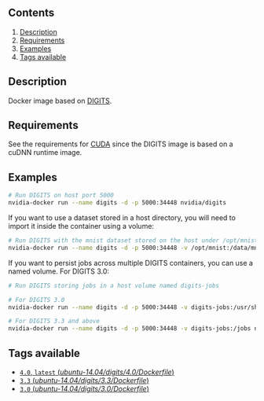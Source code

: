 ## Contents
1. [Description](#description)
1. [Requirements](#requirements)
1. [Examples](#examples)
1. [Tags available](#tags-available)

## Description
Docker image based on [DIGITS](https://github.com/NVIDIA/DIGITS).

## Requirements
See the requirements for [CUDA](CUDA#requirements) since the DIGITS image is based on a cuDNN runtime image.

## Examples

```sh
# Run DIGITS on host port 5000
nvidia-docker run --name digits -d -p 5000:34448 nvidia/digits
```
If you want to use a dataset stored in a host directory, you will need to import it inside the container using a volume:
```sh
# Run DIGITS with the mnist dataset stored on the host under /opt/mnist
nvidia-docker run --name digits -d -p 5000:34448 -v /opt/mnist:/data/mnist nvidia/digits
```

If you want to persist jobs across multiple DIGITS containers, you can use a named volume. For DIGITS 3.0:
```sh
# Run DIGITS storing jobs in a host volume named digits-jobs

# For DIGITS 3.0
nvidia-docker run --name digits -d -p 5000:34448 -v digits-jobs:/usr/share/digits/digits/jobs nvidia/digits

# For DIGITS 3.3 and above
nvidia-docker run --name digits -d -p 5000:34448 -v digits-jobs:/jobs nvidia/digits
```

## Tags available
- [`4.0`, `latest` (*ubuntu-14.04/digits/4.0/Dockerfile*)](https://github.com/NVIDIA/nvidia-docker/blob/master/ubuntu-14.04/digits/4.0/Dockerfile)
- [`3.3` (*ubuntu-14.04/digits/3.3/Dockerfile*)](https://github.com/NVIDIA/nvidia-docker/blob/master/ubuntu-14.04/digits/3.3/Dockerfile)
- [`3.0` (*ubuntu-14.04/digits/3.0/Dockerfile*)](https://github.com/NVIDIA/nvidia-docker/blob/master/ubuntu-14.04/digits/3.0/Dockerfile)

